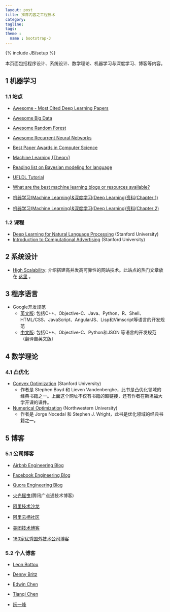 ```yaml
---
layout: post
title: 推荐内容之工程技术
category:
tagline:
tags:
theme :
  name : bootstrap-3
---
```

{% include JB/setup %}

本页面包括程序设计、系统设计、数学理论、机器学习与深度学习、博客等内容。

## 1 机器学习

### 1.1 站点

+ [Awesome - Most Cited Deep Learning Papers](https://github.com/terryum/awesome-deep-learning-papers)
+ [Awesome Big Data](https://github.com/onurakpolat/awesome-bigdata)
+ [Awesome Random Forest](http://jiwonkim.org/awesome-random-forest/)
+ [Awesome Recurrent Neural Networks](https://github.com/kjw0612/awesome-rnn)
+ [Best Paper Awards in Computer Science](http://jeffhuang.com/best_paper_awards.html)
+ [Machine Learning (Theory)](http://hunch.net/)
+ [Reading list on Bayesian modeling for language](http://homepages.inf.ed.ac.uk/sgwater/reading_list.html)
+ [UFLDL Tutorial](http://ufldl.stanford.edu/wiki/index.php/UFLDL_Tutorial)
+ [What are the best machine learning blogs or resources available?](https://www.quora.com/What-are-the-best-machine-learning-blogs-or-resources-available)

+ [机器学习(Machine Learning)&深度学习(Deep Learning)资料(Chapter 1)](https://github.com/ty4z2008/Qix/blob/master/dl.md)
+ [机器学习(Machine Learning)&深度学习(Deep Learning)资料(Chapter 2)](https://github.com/ty4z2008/Qix/blob/master/dl2.md)

### 1.2 课程

+ [Deep Learning for Natural Language Processing](http://cs224d.stanford.edu/index.html) (Stanford University)
+ [Introduction to Computational Advertising](https://web.stanford.edu/class/msande239/) (Stanford University)

## 2 系统设计

+ [High Scalability](http://highscalability.com/): 介绍搭建高并发高可靠性的网站技术。此站点的热门文章放在 [这里](http://highscalability.com/all-time-favorites/) 。

## 3 程序语言

+ Google开发规范
  - [英文版](https://github.com/google/styleguide): 包括C++、Objective-C、Java、Python、R、Shell、HTML/CSS、JavaScript、AngularJS、Lisp和Vimscript等语言的开发规范
  - [中文版](https://github.com/zh-google-styleguide/zh-google-styleguide): 包括C++、Objective-C、Python和JSON 等语言的开发规范（翻译自英文版）

## 4 数学理论

### 4.1 凸优化

+ [Convex Optimization](http://stanford.edu/~boyd/cvxbook/) (Stanford University)
  - 作者是 Stephen Boyd 和 Lieven Vandenberghe，此书是凸优化领域的经典书籍之一。上面这个网址不仅有书籍的超链接，还有作者在斯坦福大学开课的课件。
+ [Numerical Optimization](http://home.agh.edu.pl/~pba/pdfdoc/Numerical_Optimization.pdf) (Northwestern University)
  - 作者是 Jorge Nocedal 和 Stephen J. Wright，此书是优化领域的经典书籍之一。

## 5 博客

### 5.1 公司博客

+ [Airbnb Engineering Blog](http://nerds.airbnb.com/)
+ [Facebook Engineering Blog](https://code.facebook.com/posts/)
+ [Quora Engineering Blog](https://engineering.quora.com/)

+ [火光摇曳](http://www.flickering.cn/)(腾讯广点通技术博客)
+ [阿里技术沙龙](http://club.alibabatech.org/index.htm)
+ [阿里云栖社区](https://yq.aliyun.com/)
+ [美团技术博客](http://tech.meituan.com/)

+ [160家优秀国外技术公司博客](https://zhuanlan.zhihu.com/p/20641362)

### 5.2 个人博客

+ [Leon Bottou](http://leon.bottou.org/)
+ [Denny Britz](http://www.wildml.com/)
+ [Edwin Chen](http://blog.echen.me/)
+ [Tianqi Chen](http://homes.cs.washington.edu/~tqchen/)

+ [阮一峰](http://www.ruanyifeng.com/blog/)

